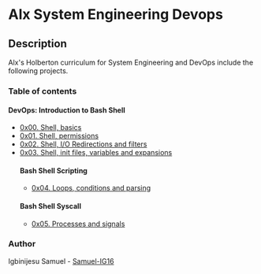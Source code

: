 # Alx System Engineering Devops
## Description
Alx's Holberton curriculum for System Engineering and DevOps include the following projects.

### Table of contents
 #### DevOps: Introduction to Bash Shell
  * [0x00. Shell, basics](https://github.com/Samuel-IG16/alx-system_engineering-devops/tree/master/0x00-shell_basics)
  * [0x01. Shell, permissions](https://github.com/Samuel-IG16/alx-system_engineering-devops/tree/master/0x01-shell_permissions)
  * [0x02. Shell, I/O Redirections and filters](https://github.com/Samuel-IG16/alx-system_engineering-devops/tree/master/0x02-shell_redirections)
  * [0x03. Shell, init files, variables and expansions](https://github.com/Samuel-IG16/alx-system_engineering-devops/tree/master/0x03-shell_variables_expansions)
    #### Bash Shell Scripting
      * [0x04. Loops, conditions and parsing](https://github.com/Samuel-IG16/alx-system_engineering-devops/tree/master/0x04-loops_conditions_and_parsing)
    #### Bash Shell Syscall
      * [0x05. Processes and signals](https://github.com/Samuel-IG16/alx-system_engineering-devops/tree/master/0x05-processes_and_signals)
### Author
Igbinijesu Samuel - [Samuel-IG16](https://github.com/Samuel-IG16)
